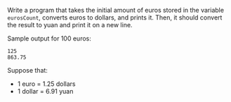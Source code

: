 
Write a program that takes the initial amount of euros stored in the variable `eurosCount`, converts euros to dollars, and prints it. Then, it should convert the result to yuan and print it on a new line.

Sample output for 100 euros:

```text
125
863.75
```

Suppose that:
- 1 euro = 1.25 dollars
- 1 dollar = 6.91 yuan
